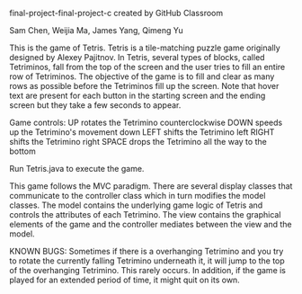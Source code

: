 final-project-final-project-c created by GitHub Classroom

Sam Chen, Weijia Ma, James Yang, Qimeng Yu

This is the game of Tetris. Tetris is a tile-matching puzzle game originally designed by Alexey Pajitnov. In Tetris, several types of blocks, called Tetriminos, fall from the top of the screen and the user tries to fill an entire row of Tetriminos. The objective of the game is to fill and clear as many rows as possible before the Tetriminos fill up the screen. Note that hover text  are present for each button in the starting screen and the ending screen but they take a few seconds to appear. 

Game controls:
UP rotates the Tetrimino counterclockwise
DOWN speeds up the Tetrimino's movement down
LEFT shifts the Tetrimino left
RIGHT shifts the Tetrimino right
SPACE drops the Tetrimino all the way to the bottom

Run Tetris.java to execute the game.

This game follows the MVC paradigm. There are several display classes that communicate to the controller class which in turn modifies the model classes. The model contains the underlying game logic of Tetris and controls the attributes of each Tetrimino. The view contains the graphical elements of the game and the controller mediates between the view and the model.  

KNOWN BUGS: Sometimes if there is a overhanging Tetrimino and you try to rotate the currently falling Tetrimino underneath it, it will jump to the top of the overhanging Tetrimino. This rarely occurs. In addition, if the game is played for an extended period of time, it might quit on its own. 
